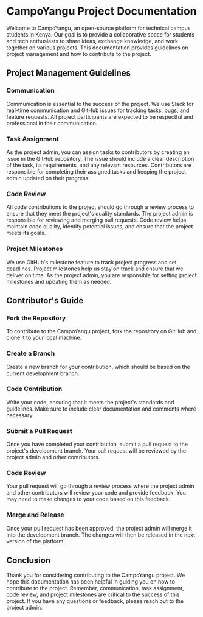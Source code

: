<!DOCTYPE html>
<html>
<head>
	<title>CampoYangu Project Documentation</title>
</head>
<body>
	<h1>CampoYangu Project Documentation</h1>
	<p>Welcome to CampoYangu, an open-source platform for technical campus students in Kenya. Our goal is to provide a collaborative space for students and tech enthusiasts to share ideas, exchange knowledge, and work together on various projects. This documentation provides guidelines on project management and how to contribute to the project.</p>
  <h2>Project Management Guidelines</h2>

<h3>Communication</h3>

<p>Communication is essential to the success of the project. We use Slack for real-time communication and GitHub issues for tracking tasks, bugs, and feature requests. All project participants are expected to be respectful and professional in their communication.</p>

<h3>Task Assignment</h3>

<p>As the project admin, you can assign tasks to contributors by creating an issue in the GitHub repository. The issue should include a clear description of the task, its requirements, and any relevant resources. Contributors are responsible for completing their assigned tasks and keeping the project admin updated on their progress.</p>

<h3>Code Review</h3>

<p>All code contributions to the project should go through a review process to ensure that they meet the project's quality standards. The project admin is responsible for reviewing and merging pull requests. Code review helps maintain code quality, identify potential issues, and ensure that the project meets its goals.</p>

<h3>Project Milestones</h3>

<p>We use GitHub's milestone feature to track project progress and set deadlines. Project milestones help us stay on track and ensure that we deliver on time. As the project admin, you are responsible for setting project milestones and updating them as needed.</p>

<h2>Contributor's Guide</h2>

<h3>Fork the Repository</h3>

<p>To contribute to the CampoYangu project, fork the repository on GitHub and clone it to your local machine.</p>

<h3>Create a Branch</h3>

<p>Create a new branch for your contribution, which should be based on the current development branch.</p>

<h3>Code Contribution</h3>

<p>Write your code, ensuring that it meets the project's standards and guidelines. Make sure to include clear documentation and comments where necessary.</p>

<h3>Submit a Pull Request</h3>

<p>Once you have completed your contribution, submit a pull request to the project's development branch. Your pull request will be reviewed by the project admin and other contributors.</p>

<h3>Code Review</h3>

<p>Your pull request will go through a review process where the project admin and other contributors will review your code and provide feedback. You may need to make changes to your code based on this feedback.</p>

<h3>Merge and Release</h3>

<p>Once your pull request has been approved, the project admin will merge it into the development branch. The changes will then be released in the next version of the platform.</p>

<h2>Conclusion</h2>

<p>Thank you for considering contributing to the CampoYangu project. We hope this documentation has been helpful in guiding you on how to contribute to the project. Remember, communication, task assignment, code review, and project milestones are critical to the success of this project. If you have any questions or feedback, please reach out to the project admin.</p>
</body>
</html>
